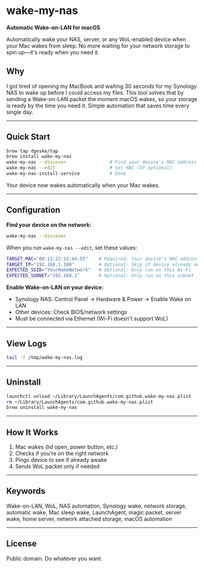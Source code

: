 # wake-my-nas

**Automatic Wake-on-LAN for macOS**

Automatically wake your NAS, server, or any WoL-enabled device when your Mac wakes from sleep. No more waiting for your network storage to spin up—it's ready when you need it.

## Why

I got tired of opening my MacBook and waiting 30 seconds for my Synology NAS to wake up before I could access my files. This tool solves that by sending a Wake-on-LAN packet the moment macOS wakes, so your storage is ready by the time you need it. Simple automation that saves time every single day.

---

## Quick Start

```bash
brew tap dgeske/tap
brew install wake-my-nas
wake-my-nas --discover                # Find your device's MAC address
wake-my-nas --edit                    # Set MAC (IP optional)
wake-my-nas-install-service           # Done
```

Your device now wakes automatically when your Mac wakes.

---

## Configuration

**Find your device on the network:**
```bash
wake-my-nas --discover
```

When you run `wake-my-nas --edit`, set these values:

```bash
TARGET_MAC="00:11:22:33:44:55"    # Required: Your device's MAC address
TARGET_IP="192.168.1.100"         # Optional: Skip if device already awake
EXPECTED_SSID="YourHomeNetwork"   # Optional: Only run on this Wi-Fi
EXPECTED_SUBNET="192.168.1"       # Optional: Only run on this subnet
```

**Enable Wake-on-LAN on your device:**
- Synology NAS: Control Panel → Hardware & Power → Enable Wake on LAN
- Other devices: Check BIOS/network settings
- Must be connected via Ethernet (Wi-Fi doesn't support WoL)

---

## View Logs

```bash
tail -f /tmp/wake-my-nas.log
```

---

## Uninstall

```bash
launchctl unload ~/Library/LaunchAgents/com.github.wake-my-nas.plist
rm ~/Library/LaunchAgents/com.github.wake-my-nas.plist
brew uninstall wake-my-nas
```

---

## How It Works

1. Mac wakes (lid open, power button, etc.)
2. Checks if you're on the right network
3. Pings device to see if already awake
4. Sends WoL packet only if needed

---

## Keywords

Wake-on-LAN, WoL, NAS automation, Synology wake, network storage, automatic wake, Mac sleep wake, LaunchAgent, magic packet, server wake, home server, network attached storage, macOS automation

---

## License

Public domain. Do whatever you want.
